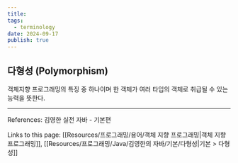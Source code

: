 ```yaml
---
title: 
tags:
  - terminology
date: 2024-09-17
publish: true
---
```

## 다형성 (Polymorphism)
객체지향 프로그래밍의 특징 중 하나이며 한 객체가 여러 타입의 객체로 취급될 수 있는 능력을 뜻한다.

---
References: 김영한 실전 자바 - 기본편

Links to this page: [[Resources/프로그래밍/용어/객체 지향 프로그래밍|객체 지향 프로그래밍]], [[Resources/프로그래밍/Java/김영한의 자바/기본/다형성|기본 > 다형성]]